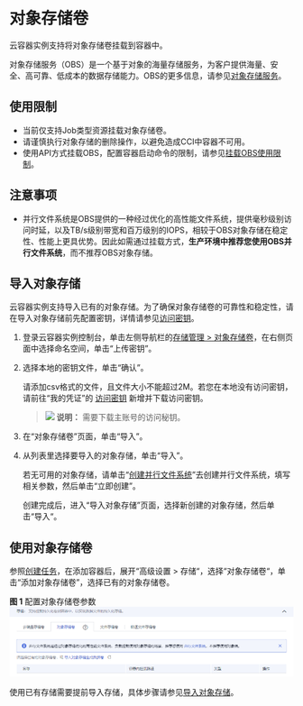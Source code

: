 # 对象存储卷<a name="cci_01_0046"></a>

云容器实例支持将对象存储卷挂载到容器中。

对象存储服务（OBS）是一个基于对象的海量存储服务，为客户提供海量、安全、高可靠、低成本的数据存储能力。OBS的更多信息，请参见[对象存储服务](https://support.huaweicloud.com/obs/index.html)。

## 使用限制<a name="section6176173125420"></a>

-   当前仅支持Job类型资源挂载对象存储卷。
-   请谨慎执行对象存储的删除操作，以避免造成CCI中容器不可用。
-   使用API方式挂载OBS，配置容器启动命令的限制，请参见[挂载OBS使用限制](https://support.huaweicloud.com/api-cci/cci_02_2026.html)。

## 注意事项<a name="section13165105211020"></a>

-   并行文件系统是OBS提供的一种经过优化的高性能文件系统，提供毫秒级别访问时延，以及TB/s级别带宽和百万级别的IOPS，相较于OBS对象存储在稳定性、性能上更具优势。因此如需通过挂载方式，**生产环境中推荐您使用OBS并行文件系统**，而不推荐OBS对象存储。

## 导入对象存储<a name="section19847172452713"></a>

云容器实例支持导入已有的对象存储。为了确保对象存储卷的可靠性和稳定性，请在导入对象存储前先配置密钥，详情请参见[访问密钥](https://support.huaweicloud.com/usermanual-ca/zh-cn_topic_0046606340.html)。

1.  登录云容器实例控制台，单击左侧导航栏的[存储管理 \> 对象存储卷](https://console.huaweicloud.com/cci/?#/app/storage/obs/list)，在右侧页面中选择命名空间，单击“上传密钥”。
2.  选择本地的密钥文件，单击“确认”。

    请添加csv格式的文件，且文件大小不能超过2M。若您在本地没有访问密钥，请前往“我的凭证”的  [访问密钥](https://console.huaweicloud.com/iam/#/myCredential)  新增并下载访问密钥。

    >![](public_sys-resources/icon-note.gif) **说明：** 
    >需要下载主账号的访问秘钥。

3.  在“对象存储卷”页面，单击“导入”。
4.  从列表里选择要导入的对象存储，单击“导入”。

    若无可用的对象存储，请单击“[创建并行文件系统](https://storage.huaweicloud.com/obs/?agencyId=0a83e2a7410026db1fe0c00938d3eef1&region=cn-east-2&locale=zh-cn#/obs/posixcreate)”去创建并行文件系统，填写相关参数，然后单击“立即创建”。

    创建完成后，进入“导入对象存储”页面，选择新创建的对象存储，然后单击“导入“。


## 使用对象存储卷<a name="section10843102482720"></a>

参照[创建任务](任务（Job）.md#section1754218181551)，在添加容器后，展开“高级设置 \> 存储“，选择“对象存储卷“，单击“添加对象存储卷”，选择已有的对象存储卷。

**图 1**  配置对象存储卷参数<a name="fig19917121443319"></a>  
![](figures/配置对象存储卷参数.png "配置对象存储卷参数")

使用已有存储需要提前导入存储，具体步骤请参见[导入对象存储](#section19847172452713)。

